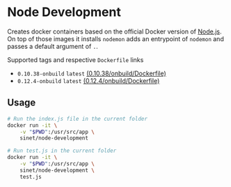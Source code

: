# Node Development
Creates docker containers based on the official Docker version of [Node.js](https://registry.hub.docker.com/_/node). On top of those images it installs `nodemon` adds an entrypoint of `nodemon` and passes a default argument of `.`.

Supported tags and respective `Dockerfile` links

- `0.10.38-onbuild` `latest` [(0.10.38/onbuild/Dockerfile)](https://github.com/School-Improvement-Network/docker-node-development/blob/master/0.10.38/onbuild/Dockerfile)
- `0.12.4-onbuild` `latest` [(0.12.4/onbuild/Dockerfile)](https://github.com/School-Improvement-Network/docker-node-development/blob/master/0.12.4/onbuild/Dockerfile)

## Usage

```bash
# Run the index.js file in the current folder
docker run -it \
	-v "$PWD":/usr/src/app \
	sinet/node-development

# Run test.js in the current folder
docker run -it \
	-v "$PWD":/usr/src/app \
	sinet/node-development \
	test.js
```
